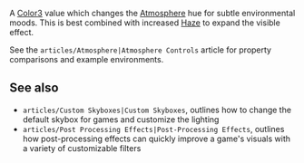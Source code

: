 A [Color3](https://developer.roblox.com/en-us/api-reference/datatype/Color3) value which changes the [Atmosphere](https://developer.roblox.com/en-us/api-reference/class/Atmosphere) hue for subtle environmental moods. This is best combined with increased [Haze](https://developer.roblox.com/en-us/api-reference/property/Atmosphere/Haze) to expand the visible effect.

See the `articles/Atmosphere|Atmosphere Controls` article for property comparisons and example environments.

See also
--------

*   `articles/Custom Skyboxes|Custom Skyboxes`, outlines how to change the default skybox for games and customize the lighting
*   `articles/Post Processing Effects|Post-Processing Effects`, outlines how post-processing effects can quickly improve a game's visuals with a variety of customizable filters